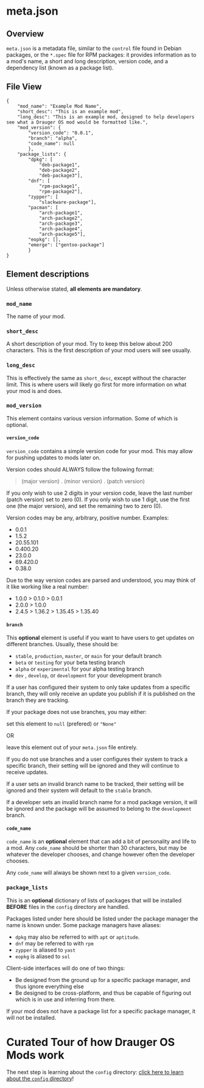 # meta.json
## Overview
`meta.json` is a metadata file, similar to the `control` file found in Debian packages, or the `*.spec` file for RPM packages: it provides information as to a mod's name, a short and long description, version code, and a dependency list (known as a package list).

## File View
```
{
	"mod_name": "Example Mod Name",
	"short_desc": "This is an example mod",
	"long_desc": "This is an example mod, designed to help developers see what a Drauger OS mod would be formatted like.",
	"mod_version": {
		"version_code": "0.0.1",
		"branch": "alpha",
		"code_name": null
		},
	"package_lists": {
		"dpkg": [
			"deb-package1",
			"deb-package2",
			"deb-package3"],
		"dnf": [
			"rpm-package1",
			"rpm-package2"],
		"zypper": [
			"slackware-package"],
		"pacman": [
			"arch-package1",
			"arch-package2",
			"arch-package3",
			"arch-package4",
			"arch-package5"],
		"eopkg": [],
		"emerge": ["gentoo-package"]
		}
}
```

## Element descriptions

Unless otherwise stated, __all elements are mandatory__.
### `mod_name`
The name of your mod.

### `short_desc`
A short description of your mod. Try to keep this below about 200 characters. This is the first description of your mod users will see usually.

### `long_desc`
This is effectively the same as `short_desc`, except without the character limit. This is where users will likely go first for more information on what your mod is and does.

### `mod_version`
This element contains various version information. Some of which is optional.

#### `version_code`
`version_code` contains a simple version code for your mod. This may allow for pushing updates to mods later on.

Version codes should ALWAYS follow the following format:


> (major version) . (minor version) . (patch version)


If you only wish to use 2 digits in your version code, leave the last number (patch version) set to zero (0). If you only wish to use 1 digit, use the first one (the major version), and set the remaining two to zero (0).

Version codes may be any, arbitrary, positive number. Examples:

 * 0.0.1
 * 1.5.2
 * 20.55.101
 * 0.400.20
 * 23.0.0
 * 69.420.0
 * 0.38.0
 
Due to the way version codes are parsed and understood, you may think of it like working like a real number:


 * 1.0.0 > 0.1.0 > 0.0.1
 * 2.0.0 > 1.0.0
 * 2.4.5 > 1.36.2 > 1.35.45 > 1.35.40


#### `branch`
This __optional__ element is useful if you want to have users to get updates on different branches. Usually, these should be:
 * `stable`, `production`, `master`, or `main` for your default branch
 * `beta` or `testing` for your beta testing branch
 * `alpha` or `experimental` for your alpha testing branch
 * `dev` , `develop`, or `development` for your development branch
 
If a user has configured their system to only take updates from a specific branch, they will only receive an update you publish if it is published on the branch they are tracking.

If your package does not use branches, you may either:

set this element to `null` (prefered) or `"None"`

 OR
 
leave this element out of your `meta.json` file entirely.

If you do not use branches and a user configures their system to track a specific branch, their setting will be ignored and they will continue to receive updates.

If a user sets an invalid branch name to be tracked, their setting will be ignored and their system will default to the `stable` branch.

If a developer sets an invalid branch name for a mod package version, it will be ignored and the package will be assumed to belong to the `development` branch.

#### `code_name`
`code_name` is an __optional__ element that can add a bit of personality and life to a mod. Any `code_name` should be shorter than 30 characters, but may be whatever the developer chooses, and change however often the developer chooses.

Any `code_name` will always be shown next to a given `version_code`.

### `package_lists`
This is an __optional__ dictionary of lists of packages that will be installed __BEFORE__ files in the `config` directory are handled.

Packages listed under here should be listed under the package manager the name is known under. Some package managers have aliases:
 * `dpkg` may also be referred to with `apt` or `aptitude`.
 * `dnf` may be referred to with `rpm`
 * `zypper` is aliased to `yast`
 * `eopkg` is aliased to `sol`
 
Client-side interfaces will do one of two things:
 * Be designed from the ground up for a specific package manager, and thus ignore everything else
 * Be designed to be cross-platform, and thus be capable of figuring out which is in use and inferring from there.
 
If your mod does not have a package list for a specific package manager, it will not be installed.

# Curated Tour of how Drauger OS Mods work
The next step is learning about the `config` directory: [click here to learn about the `config` directory](https://github.com/drauger-os-development/mod-docs/blob/master/config/config.md)!
